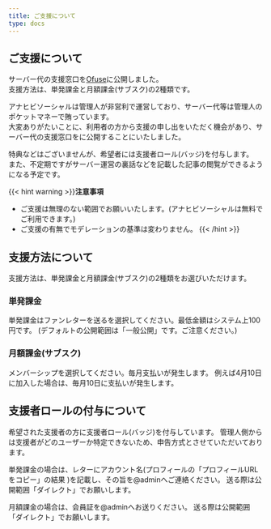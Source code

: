 ```yaml
---
title: ご支援について
type: docs
---
```


## ご支援について

サーバー代の支援窓口を[Ofuse](https://ofuse.me/anahibi)に公開しました。  
支援方法は、単発課金と月額課金(サブスク)の2種類です。  

アナヒビソーシャルは管理人が非営利で運営しており、サーバー代等は管理人のポケットマネーで賄っています。  
大変ありがたいことに、利用者の方から支援の申し出をいただく機会があり、サーバー代の支援窓口をに公開することにいたしました。  

特典などはございませんが、希望者には支援者ロール(バッジ)を付与します。  
また、不定期ですがサーバー運営の裏話などを記載した記事の閲覧ができるようになる予定です。

{{< hint warning >}}**注意事項**  
- ご支援は無理のない範囲でお願いいたします。(アナヒビソーシャルは無料でご利用できます。)
- ご支援の有無でモデレーションの基準は変わりません。
{{< /hint >}}

## 支援方法について

支援方法は、単発課金と月額課金(サブスク)の2種類をお選びいただけます。  

### 単発課金

単発課金はファンレターを送るを選択してください。最低金額はシステム上100円です。
(デフォルトの公開範囲は「一般公開」です。ご注意ください。)

### 月額課金(サブスク)

メンバーシップを選択してください。毎月支払いが発生します。
例えば4月10日に加入した場合は、毎月10日に支払いが発生します。

## 支援者ロールの付与について

希望された支援者の方に支援者ロール(バッジ)を付与しています。
管理人側からは支援者がどのユーザーか特定できないため、申告方式とさせていただいております。

単発課金の場合は、レターにアカウント名(プロフィールの「プロフィールURLをコピー」の結果 )を記載し、その旨を@adminへご連絡ください。
送る際は公開範囲「ダイレクト」でお願いします。

月額課金の場合は、会員証を@adminへお送りください。
送る際は公開範囲「ダイレクト」でお願いします。
